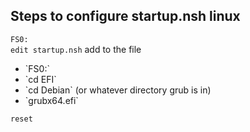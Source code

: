 ## Steps to configure startup.nsh linux
`FS0:` <br>
`edit startup.nsh`
add to the file
<ul>
      <li>`FS0:`<li\>
      <li>`cd EFI`<li\>
      <li>`cd Debian` (or whatever directory grub is in)<li\>
      <li>`grubx64.efi`<li\>
</ul>

`reset`

